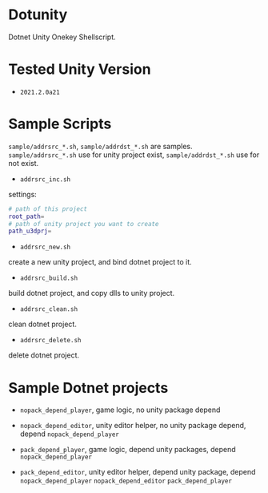 # Dotunity

Dotnet Unity Onekey Shellscript.

# Tested Unity Version

* `2021.2.0a21`

# Sample Scripts

`sample/addrsrc_*.sh`, `sample/addrdst_*.sh` are samples. `sample/addrsrc_*.sh` use for unity project exist, `sample/addrdst_*.sh` use for not exist.

* `addrsrc_inc.sh`

settings:

```bash
# path of this project
root_path=
# path of unity project you want to create
path_u3dprj=
```

* `addrsrc_new.sh`

create a new unity project, and bind dotnet project to it.

* `addrsrc_build.sh`

build dotnet project, and copy dlls to unity project.

* `addrsrc_clean.sh`

clean dotnet project.

* `addrsrc_delete.sh`

delete dotnet project.

# Sample Dotnet projects

* `nopack_depend_player`, game logic, no unity package depend

* `nopack_depend_editor`, unity editor helper, no unity package depend, depend `nopack_depend_player`

* `pack_depend_player`, game logic, depend unity packages, depend `nopack_depend_player`

* `pack_depend_editor`, unity editor helper, depend unity package, depend `nopack_depend_player` `nopack_depend_editor` `pack_depend_player`
